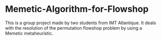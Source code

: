 # Memetic-Algorithm-for-Flowshop

This is a group project made by two students from IMT Atlantique.
It deals with the resolution of the permutation flowshop problem by using a Memetic metaheuristic.
